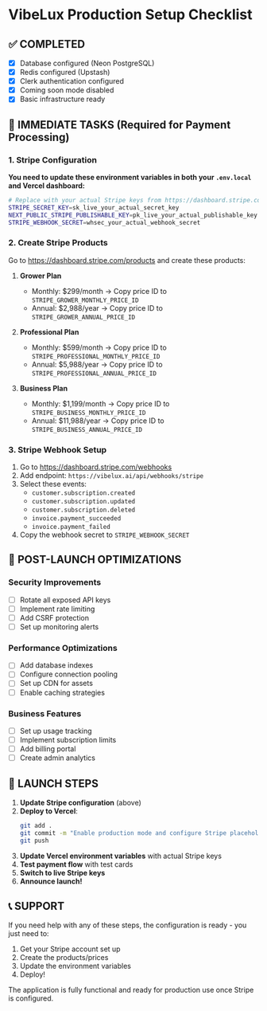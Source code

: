 # VibeLux Production Setup Checklist

## ✅ COMPLETED
- [x] Database configured (Neon PostgreSQL)
- [x] Redis configured (Upstash)
- [x] Clerk authentication configured
- [x] Coming soon mode disabled
- [x] Basic infrastructure ready

## 🔄 IMMEDIATE TASKS (Required for Payment Processing)

### 1. Stripe Configuration
**You need to update these environment variables in both your `.env.local` and Vercel dashboard:**

```bash
# Replace with your actual Stripe keys from https://dashboard.stripe.com/apikeys
STRIPE_SECRET_KEY=sk_live_your_actual_secret_key
NEXT_PUBLIC_STRIPE_PUBLISHABLE_KEY=pk_live_your_actual_publishable_key
STRIPE_WEBHOOK_SECRET=whsec_your_actual_webhook_secret
```

### 2. Create Stripe Products
Go to https://dashboard.stripe.com/products and create these products:

1. **Grower Plan**
   - Monthly: $299/month → Copy price ID to `STRIPE_GROWER_MONTHLY_PRICE_ID`
   - Annual: $2,988/year → Copy price ID to `STRIPE_GROWER_ANNUAL_PRICE_ID`

2. **Professional Plan**  
   - Monthly: $599/month → Copy price ID to `STRIPE_PROFESSIONAL_MONTHLY_PRICE_ID`
   - Annual: $5,988/year → Copy price ID to `STRIPE_PROFESSIONAL_ANNUAL_PRICE_ID`

3. **Business Plan**
   - Monthly: $1,199/month → Copy price ID to `STRIPE_BUSINESS_MONTHLY_PRICE_ID`
   - Annual: $11,988/year → Copy price ID to `STRIPE_BUSINESS_ANNUAL_PRICE_ID`

### 3. Stripe Webhook Setup
1. Go to https://dashboard.stripe.com/webhooks
2. Add endpoint: `https://vibelux.ai/api/webhooks/stripe`
3. Select these events:
   - `customer.subscription.created`
   - `customer.subscription.updated`
   - `customer.subscription.deleted`
   - `invoice.payment_succeeded`
   - `invoice.payment_failed`
4. Copy the webhook secret to `STRIPE_WEBHOOK_SECRET`

## 🎯 POST-LAUNCH OPTIMIZATIONS

### Security Improvements
- [ ] Rotate all exposed API keys
- [ ] Implement rate limiting
- [ ] Add CSRF protection
- [ ] Set up monitoring alerts

### Performance Optimizations  
- [ ] Add database indexes
- [ ] Configure connection pooling
- [ ] Set up CDN for assets
- [ ] Enable caching strategies

### Business Features
- [ ] Set up usage tracking
- [ ] Implement subscription limits
- [ ] Add billing portal
- [ ] Create admin analytics

## 🚀 LAUNCH STEPS

1. **Update Stripe configuration** (above)
2. **Deploy to Vercel**: 
   ```bash
   git add .
   git commit -m "Enable production mode and configure Stripe placeholders"
   git push
   ```
3. **Update Vercel environment variables** with actual Stripe keys
4. **Test payment flow** with test cards
5. **Switch to live Stripe keys** 
6. **Announce launch!**

## 📞 SUPPORT
If you need help with any of these steps, the configuration is ready - you just need to:
1. Get your Stripe account set up
2. Create the products/prices 
3. Update the environment variables
4. Deploy!

The application is fully functional and ready for production use once Stripe is configured.